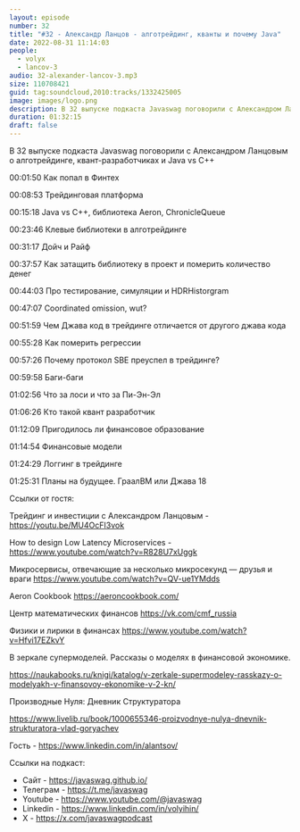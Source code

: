```yaml
---
layout: episode
number: 32
title: "#32 - Александр Ланцов - алготрейдинг, кванты и почему Java"
date: 2022-08-31 11:14:03
people:
  - volyx
  - lancov-3
audio: 32-alexander-lancov-3.mp3
size: 110708421
guid: tag:soundcloud,2010:tracks/1332425005
image: images/logo.png
description: В 32 выпуске подкаста Javaswag поговорили с Александром Ланцовым о алготрейдинге, квант-разработчиках и Java vs C++
duration: 01:32:15
draft: false
---
```


В 32 выпуске подкаста Javaswag поговорили с Александром Ланцовым о алготрейдинге, квант-разработчиках и Java vs C++



00:01:50 Как попал в Финтех	 

00:08:53 Трейдинговая платформа

00:15:18 Java vs C++, библиотека Aeron, ChronicleQueue

00:23:46 Клевые библиотеки в алготрейдинге

00:31:17 Дойч и Райф	 

00:37:57 Как затащить библиотеку в проект и померить количество денег

00:44:03 Про тестирование, симуляции и HDRHistorgram

00:47:07 Coordinated omission, wut?	 

00:51:59 Чем Джава код в трейдинге отличается от другого джава кода 

00:55:28 Как померить регрессии	 

00:57:26 Почему протокол SBE преуспел в трейдинге?	 

00:59:58 Баги-баги

01:02:56 Что за лоси и что за Пи-Эн-Эл

01:06:26 Кто такой квант разработчик 

01:12:09 Пригодилось ли финансовое образование

01:14:54 Финансовые модели	 

01:24:29 Логгинг в трейдинге	 

01:25:31 Планы на будущее. ГраалВМ или Джава 18



Ссылки от гостя:



Трейдинг и инвестиции с Александром Ланцовым - https://youtu.be/MU4OcFI3vok

How to design Low Latency Microservices - https://www.youtube.com/watch?v=R828U7xUggk

Микросервисы, отвечающие за несколько микросекунд — друзья и враги https://www.youtube.com/watch?v=QV-ue1YMdds

Aeron Cookbook  https://aeroncookbook.com/



Центр математических финансов https://vk.com/cmf_russia

Физики и лирики в финансах https://www.youtube.com/watch?v=Hfvi17EZkvY



В зеркале супермоделей. Рассказы о моделях в финансовой экономике.

https://naukabooks.ru/knigi/katalog/v-zerkale-supermodeley-rasskazy-o-modelyakh-v-finansovoy-ekonomike-v-2-kn/



Производные Нуля: Дневник Структуратора

https://www.livelib.ru/book/1000655346-proizvodnye-nulya-dnevnik-strukturatora-vlad-goryachev



Гость - https://www.linkedin.com/in/alantsov/


Ссылки на подкаст:

* Сайт -  https://javaswag.github.io/
* Телеграм - https://t.me/javaswag
* Youtube - https://www.youtube.com/@javaswag
* Linkedin - https://www.linkedin.com/in/volyihin/
* X - https://x.com/javaswagpodcast